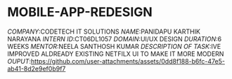 # MOBILE-APP-REDESIGN
*COMPANY*:CODETECH IT SOLUTIONS
*NAME*:PANIDAPU KARTHIK NARAYANA 
*INTERN ID*:CT06DL1057
*DOMAIN*:UI/UX DESIGN
*DURATION*:6 WEEKS
*MENTOR*:NEELA SANTHOSH KUMAR
*DESCRIPTION OF TASK*:IVE IMPROVED ALDREADY EXISTING NETFILX UI TO MAKE IT MORE MODERN
*OUPUT*:https://github.com/user-attachments/assets/0dd8f188-b6fc-47e5-ab41-8d2e9ef0b9f7
